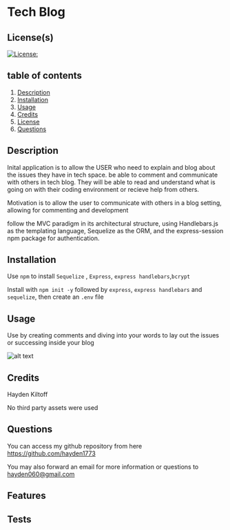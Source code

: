 # Tech Blog


## License(s)
[![License: ](https://img.shields.io/badge/License--blue.svg)](https://opensource.org/licenses/MIT)


## table of contents
1. [Description](#description)
2. [Installation](#installation)
3. [Usage](#usage)
4. [Credits](#credits)
5. [License](#license)
6. [Questions](#questions)
        
        
        
## Description
Inital application is to allow the USER who need to explain and blog about the issues they have in tech space. be able to comment and communicate with others in tech blog. They will be able to read and understand what is going on with their coding environment or recieve help from others.

Motivation is to allow the user to communicate with others in a blog setting, allowing for commenting and development



follow the MVC paradigm in its architectural structure, using Handlebars.js as the templating language, Sequelize as the ORM, and the express-session npm package for authentication.
        
        
## Installation
Use `npm` to install `Sequelize` , `Express`, `express handlebars`,`bcrypt`

Install with `npm init -y` followed by `express`, `express handlebars` and `sequelize`, then create an `.env` file
        
        
## Usage
Use by creating comments and diving into your words to lay out the issues or successing inside your blog

![alt text]()
        
## Credits
Hayden Kiltoff

No third party assets were used
        
        

## Questions
You can access my github repository from here https://github.com/hayden1773
        
You may also forward an email for more information or questions to hayden060@gmail.com
        
## Features

        
        
## Tests 